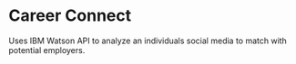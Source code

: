 # Career Connect
Uses IBM Watson API to analyze an individuals social media to match with potential employers.
